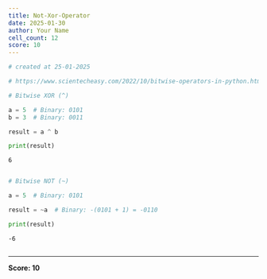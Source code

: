 ```yaml
---
title: Not-Xor-Operator
date: 2025-01-30
author: Your Name
cell_count: 12
score: 10
---
```


```python
# created at 25-01-2025
```


```python
# https://www.scientecheasy.com/2022/10/bitwise-operators-in-python.html/
```


```python
# Bitwise XOR (^)
```


```python
a = 5  # Binary: 0101
b = 3  # Binary: 0011
```


```python
result = a ^ b
```


```python
print(result)
```

    6



```python

```


```python
# Bitwise NOT (~)
```


```python
a = 5  # Binary: 0101
```


```python
result = ~a  # Binary: -(0101 + 1) = -0110
```


```python
print(result)
```

    -6



```python

```


---
**Score: 10**
